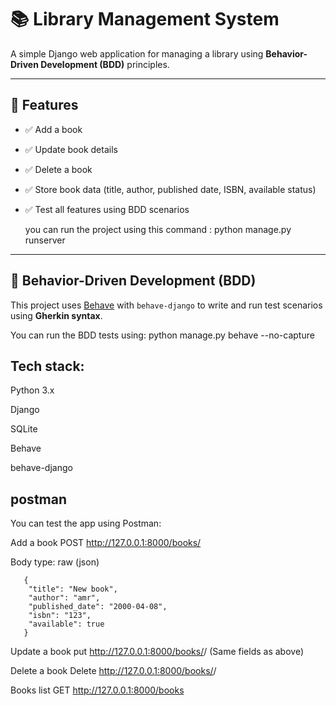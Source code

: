 # 📚 Library Management System

A simple Django web application for managing a library using **Behavior-Driven Development (BDD)** principles.

---

## 🚀 Features

- ✅ Add a book  
- ✅ Update book details  
- ✅ Delete a book  
- ✅ Store book data (title, author, published date, ISBN, available status)  
- ✅ Test all features using BDD scenarios
  
  you can run the project using this command : python manage.py runserver 
---

## 🧪 Behavior-Driven Development (BDD)

This project uses [Behave](https://github.com/behave/behave) with `behave-django` to write and run test scenarios using **Gherkin syntax**.

You can run the BDD tests using:
python manage.py behave --no-capture


## Tech stack:
Python 3.x

Django

SQLite

Behave

behave-django

## postman
You can test the app using Postman:

Add a book
POST http://127.0.0.1:8000/books/

Body type: raw (json)

       { 
        "title": "New book",
        "author": "amr",
        "published_date": "2000-04-08",
        "isbn": "123",
        "available": true
       }

Update a book
put http://127.0.0.1:8000/books/<id>/
(Same fields as above)

Delete a book
Delete http://127.0.0.1:8000/books/<id>/

Books list
GET http://127.0.0.1:8000/books



